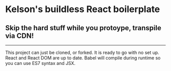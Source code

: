 # Kelson's buildless React boilerplate

## Skip the hard stuff while you protoype, transpile via CDN!

---

This project can just be cloned, or forked. It is ready to go with no set up. React and React DOM are up to date. Babel will compile during runtime so you can use ES7 syntax and JSX.
